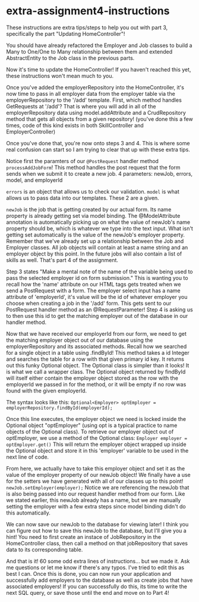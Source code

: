 # extra-assignment4-instructions

These instructions are extra tips/steps to help you out with part 3, 
specifically the part "Updating HomeController"!

You should have already refactored the Employer and Job classes to build a Many to One/One to Many
relationship between them and extended AbstractEntity to the Job class in the previous parts.

Now it's time to update the HomeController!
If you haven't reached this yet, these instructions won't mean much to you.

Once you've added the employerRepository into the HomeController, it's now time to pass in all
employer data from the employer table via the employerRepository to the '/add' template. First, which method
handles GetRequests at '/add'? That is where you will add in all of the employerRepository data using model.addAttribute
and a CrudRepository method that gets all objects from a given repository! (you've done this a few times, code of this kind
exists in both SkillController and EmployerController)

Once you've done that, you're now onto steps 3 and 4. This is where some real confusion can start so I am trying
to clear that up with these extra tips.

Notice first the paramters of our ```@PostRequest``` handler method ```processAddJobForm```!
This method handles the post request that the form sends when we submit it to create a new job.
4 parameters: newJob, errors, model, and employerId

```errors``` is an object that allows us to check our validation.
```model``` is what allows us to pass data into our templates.
These 2 are a given.

```newJob``` is the job that is getting created by our actual form.
Its name property is already getting set via model binding. The @ModelAttribute annotation is automatically picking up on what the value
of newJob's name property should be, which is whatever we type into the text input. What isn't getting set automatically is the value of
the newJob's employer property. Remember that we've already set up a relationship between the Job and Employer classes. All job objects will 
contain at least a name string and an employer object by this point. In the future jobs will also contain a list of skills as well. That's part 4
of the assignment.

Step 3 states "Make a mental note of the name of the variable being used to pass the selected employer id on form submission."
This is wanting you to recall how the 'name' attribute on our HTML tags gets treated when we
send a PostRequest with a form. The employer select input has a name attribute of 'employerId', it's value will be the id of 
whatever employer you choose when creating a job in the '/add' form. This gets sent to our PostRequest handler method as an
@RequestParameter! Step 4 is asking us to then use this id to get the matching employer out of the database in our handler method.

Now that we have received our employerId from our form, we need to get the matching employer object out of our database using the 
employerRepository and its associated methods. Recall how we searched for a single object in a table using .findById! This method takes a
id Integer and searches the table for a row with that given primary id key. It returns out this funky Optional object. The Optional class
is simpler than it looks! It is what we call a wrapper class. The Optional object returned by findById will itself either contain the employer
object stored as the row with the employerId we passed in for the method, or it will be empty if no row was found with the given employerId.

The syntax looks like this:
```Optional<Employer> optEmployer = employerRepository.findById(employerId);```

Once this line executes, the employer object we need is locked inside the Optional object "optEmployer" (using opt is a typical practice to name
objects of the Optional class). To retrieve our employer object out of optEmployer, we use a method of the Optional class:
```Employer employer = optEmployer.get()```
This will return the employer object wrapped up inside the Optional object and store it in this 'employer' variable to be used in the next
line of code.

From here, we actually have to take this employer object and set it as the value of the employer property of our newJob object!
We finally have a use for the setters we have generated with all of our classes up to this point!
```newJob.setEmployer(employer);```
Notice we are referencing the newJob that is also being passed into our request handler method from our form. Like we stated earlier, this
newJob already has a name, but we are manually setting the employer with a few extra steps since model binding didn't do this automatically.

We can now save our newJob to the database for viewing later! I think you can figure out how to save this newJob to the database, but I'll 
give you a hint! You need to first create an instace of JobRepository in the HomeController class, then call a method on that jobRepository
that saves data to its corresponding table.

And that is it! 60 some odd extra lines of instructions... but we made it. Ask me questions or let me know if there's any typos. I've tried
to edit this as best I can. Once this is done, you can now run your application and successfully add employers to the database as well as
create jobs that have associated employers! If you can successfully do this, its time to write the next SQL query, or save those until the end
and move on to Part 4!


